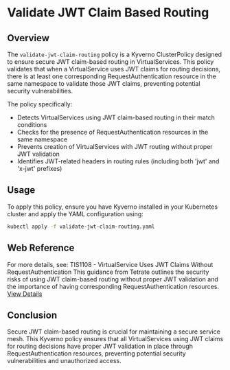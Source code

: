 # Validate JWT Claim Based Routing
## Overview
The `validate-jwt-claim-routing` policy is a Kyverno ClusterPolicy designed to ensure secure JWT claim-based routing in VirtualServices. This policy validates that when a VirtualService uses JWT claims for routing decisions, there is at least one corresponding RequestAuthentication resource in the same namespace to validate those JWT claims, preventing potential security vulnerabilities.

The policy specifically:
- Detects VirtualServices using JWT claim-based routing in their match conditions
- Checks for the presence of RequestAuthentication resources in the same namespace
- Prevents creation of VirtualServices with JWT routing without proper JWT validation
- Identifies JWT-related headers in routing rules (including both 'jwt' and 'x-jwt' prefixes)

## Usage
To apply this policy, ensure you have Kyverno installed in your Kubernetes cluster and apply the YAML configuration using:
```bash
kubectl apply -f validate-jwt-claim-routing.yaml
```

## Web Reference
For more details, see:
TIS1108 - VirtualService Uses JWT Claims Without RequestAuthentication
This guidance from Tetrate outlines the security risks of using JWT claim-based routing without proper JWT validation and the importance of having corresponding RequestAuthentication resources.
[View Details](https://docs.tetrate.io/istio-subscription/tools/tca/analysis/TIS1108)

## Conclusion
Secure JWT claim-based routing is crucial for maintaining a secure service mesh. This Kyverno policy ensures that all VirtualServices using JWT claims for routing decisions have proper JWT validation in place through RequestAuthentication resources, preventing potential security vulnerabilities and unauthorized access.
